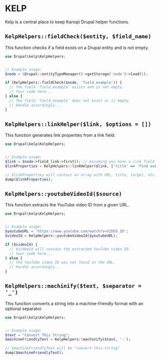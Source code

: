 # KELP
Kelp is a central place to keep Kanopi Drupal helper functions.



## `KelpHelpers::fieldCheck($entity, $field_name)`

This function checks if a field exists on a Drupal entity and is not empty.

```php
use Drupal\kelp\KelpHelpers;


// Example usage:
$node = \Drupal::entityTypeManager()->getStorage('node')->load(1);

if (KelpHelpers::fieldCheck($node, 'field_example')) {
  // The field 'field_example' exists and is not empty.
  // Your code here...
} else {
  // The field 'field_example' does not exist or is empty.
  // Handle accordingly...
}
```

## `KelpHelpers::linkHelper($link, $options = [])`

This function generates link properties from a link field.

```php
use Drupal\kelp\KelpHelpers;


// Example usage:
$link = $node->field_link->first(); // Assuming you have a link field
$linkProperties = KelpHelpers::linkHelper($link, ['title' => 'Find out more about kelp', 'modifiers' => ['btn', 'btn-primary']]);

// $linkProperties will contain an array with URL, title, target, etc.
dump($linkProperties);
```

## `KelpHelpers::youtubeVideoId($source)`

This function extracts the YouTube video ID from a given URL.

```php
use Drupal\kelp\KelpHelpers;


// Example usage:
$youtubeURL = 'https://www.youtube.com/watch?v=VIDEO_ID';
$videoId = KelpHelpers::youtubeVideoId($youtubeURL);

if ($videoId) {
  // $videoId will contain the extracted YouTube video ID.
  // Your code here...
} else {
  // The YouTube video ID was not found in the URL.
  // Handle accordingly...
}
```

## `KelpHelpers::machinify($text, $separator = '_')`

This function converts a string into a machine-friendly format with an optional separator.

```php
use Drupal\kelp\KelpHelpers;


// Example usage:
$text = "Convert This String";
$machineFriendlyText = KelpHelpers::machinify($text, '-');

// $machineFriendlyText will be "convert-this-string"
dump($machineFriendlyText);
```
